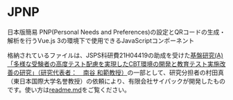 # JPNP
日本版簡易 PNP(Personal Needs and Preferences)の設定とQRコードの生成・解析を行うVue.js 3の環境下で使用できるJavaScriptコンポーネント

格納されているファイルは、JSPS科研費21H04419の助成を受けた[基盤研究(A)「多様な受験者の高度テスト配慮を実現したCBT環境の開発と教育テスト実施改善の研究」（研究代表者：　南谷 和範教授）](https://kaken.nii.ac.jp/ja/grant/KAKENHI-PROJECT-21H04419/)の一部として、研究分担者の村田真（東日本国際大学名誉教授）の依頼により、有限会社サイパックが開発したものです。使い方は[readme.md](https://github.com/Japan-Daisy-Consortium/JPNP/blob/main/doc/readme.md)をご覧ください。
